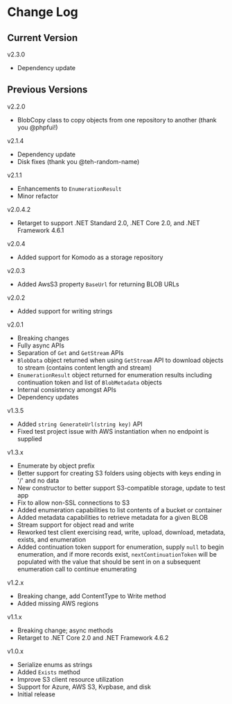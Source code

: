 # Change Log

## Current Version

v2.3.0

- Dependency update

## Previous Versions

v2.2.0

- BlobCopy class to copy objects from one repository to another (thank you @phpfui!)

v2.1.4

- Dependency update
- Disk fixes (thank you @teh-random-name)

v2.1.1

- Enhancements to ```EnumerationResult```
- Minor refactor

v2.0.4.2

- Retarget to support .NET Standard 2.0, .NET Core 2.0, and .NET Framework 4.6.1

v2.0.4

- Added support for Komodo as a storage repository

v2.0.3

- Added AwsS3 property ```BaseUrl``` for returning BLOB URLs

v2.0.2

- Added support for writing strings

v2.0.1

- Breaking changes
- Fully async APIs
- Separation of ```Get``` and ```GetStream``` APIs
- ```BlobData``` object returned when using ```GetStream``` API to download objects to stream (contains content length and stream)
- ```EnumerationResult``` object returned for enumeration results including continuation token and list of ```BlobMetadata``` objects
- Internal consistency amongst APIs
- Dependency updates

v1.3.5

- Added ```string GenerateUrl(string key)``` API
- Fixed test project issue with AWS instantiation when no endpoint is supplied

v1.3.x

- Enumerate by object prefix
- Better support for creating S3 folders using objects with keys ending in '/' and no data
- New constructor to better support S3-compatible storage, update to test app
- Fix to allow non-SSL connections to S3
- Added enumeration capabilities to list contents of a bucket or container
- Added metadata capabilities to retrieve metadata for a given BLOB
- Stream support for object read and write
- Reworked test client exercising read, write, upload, download, metadata, exists, and enumeration
- Added continuation token support for enumeration, supply ```null``` to begin enumeration, and if more records exist, ```nextContinuationToken``` will be populated with the value that should be sent in on a subsequent enumeration call to continue enumerating

v1.2.x

- Breaking change, add ContentType to Write method
- Added missing AWS regions

v1.1.x

- Breaking change; async methods
- Retarget to .NET Core 2.0 and .NET Framework 4.6.2

v1.0.x

- Serialize enums as strings
- Added ```Exists``` method
- Improve S3 client resource utilization
- Support for Azure, AWS S3, Kvpbase, and disk
- Initial release

